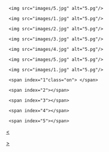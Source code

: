 <DOCTYPE html>

<html>

<head>

<meta charset="utf-8" />

<title>

lunbo

</title>

 <link href="css/style.css" rel="stylesheet"/>

   <script src="js/lunbo.js">

   </script>

</head>

<body>

 <div id="container">

   <div id="list" style="left:-600px;">

     <img src="images/5.jpg" alt="5.pg"/>

     <img src="images/1.jpg" alt="5.pg"/>

     <img src="images/2.jpg" alt="5.pg"/>

     <img src="images/3.jpg" alt="5.pg"/>

     <img src="images/4.jpg" alt="5.pg"/>

     <img src="images/5.jpg" alt="5.pg"/>

     <img src="images/1.jpg" alt="5.pg"/>

   </div>

   <div id="buttons">

     <span index="1"class="on"> </span>

     <span index="2"></span>

     <span index="3"></span>

     <span index="4"></span>

     <span index="5"></span>

   </div>

   <a href="javascript:;" class="arrow" id="prev">&lt;</a>

   <a href="javascript:;" class="arrow" id="next">&gt;</a>

 </div>

</body>

</html>
